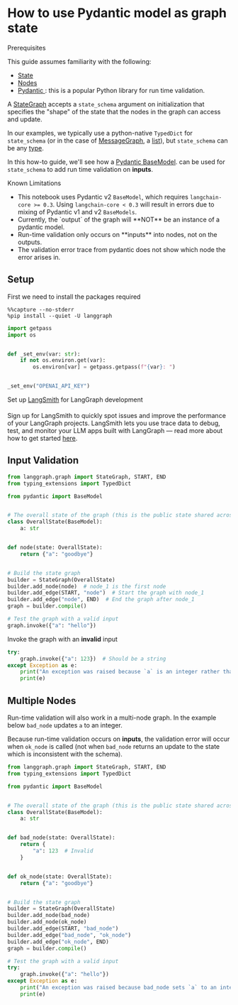 # How to use Pydantic model as graph state

<div class="admonition tip">
    <p class="admonition-title">Prerequisites</p>
    <p>
        This guide assumes familiarity with the following:
        <ul>
            <li>
                <a href="https://langchain-ai.github.io/langgraph/concepts/low_level/#state">
                    State
                </a>
            </li>
            <li>
                <a href="https://langchain-ai.github.io/langgraph/concepts/low_level/#nodes">
                    Nodes
                </a>
            </li>
            <li>
                <a href="https://github.com/pydantic/pydantic">
                    Pydantic
                </a>: this is a popular Python library for run time validation.
            </li>
        </ul>
    </p>
</div>

A [StateGraph](https://langchain-ai.github.io/langgraph/reference/graphs/#langgraph.graph.StateGraph) accepts a `state_schema` argument on initialization that specifies the "shape" of the state that the nodes in the graph can access and update.

In our examples, we typically use a python-native `TypedDict` for `state_schema` (or in the case of [MessageGraph](https://langchain-ai.github.io/langgraph/reference/graphs/#messagegraph), a [list](https://docs.python.org/3/library/stdtypes.html#list)), but `state_schema` can be any [type](https://docs.python.org/3/library/stdtypes.html#type-objects).

In this how-to guide, we'll see how a [Pydantic BaseModel](https://docs.pydantic.dev/latest/api/base_model/). can be used for `state_schema` to add run time validation on **inputs**.


<div class="admonition note">
    <p class="admonition-title">Known Limitations</p>
    <p>
        <ul>
            <li>
              This notebook uses Pydantic v2 <code>BaseModel</code>, which requires <code>langchain-core >= 0.3</code>. Using <code>langchain-core < 0.3</code> will result in errors due to mixing of Pydantic v1 and v2 <code>BaseModels</code>.      
            </li>        
            <li>
                Currently, the `output` of the graph will **NOT** be an instance of a pydantic model.
            </li>
            <li>
                Run-time validation only occurs on **inputs** into nodes, not on the outputs.
            </li>
            <li>
                The validation error trace from pydantic does not show which node the error arises in.
            </li>
        </ul>
    </p>
</div>

## Setup

First we need to install the packages required


```
%%capture --no-stderr
%pip install --quiet -U langgraph
```


```python
import getpass
import os


def _set_env(var: str):
    if not os.environ.get(var):
        os.environ[var] = getpass.getpass(f"{var}: ")


_set_env("OPENAI_API_KEY")
```

<div class="admonition tip">
    <p class="admonition-title">Set up <a href="https://smith.langchain.com">LangSmith</a> for LangGraph development</p>
    <p style="padding-top: 5px;">
        Sign up for LangSmith to quickly spot issues and improve the performance of your LangGraph projects. LangSmith lets you use trace data to debug, test, and monitor your LLM apps built with LangGraph — read more about how to get started <a href="https://docs.smith.langchain.com">here</a>. 
    </p>
</div>

## Input Validation


```python
from langgraph.graph import StateGraph, START, END
from typing_extensions import TypedDict

from pydantic import BaseModel


# The overall state of the graph (this is the public state shared across nodes)
class OverallState(BaseModel):
    a: str


def node(state: OverallState):
    return {"a": "goodbye"}


# Build the state graph
builder = StateGraph(OverallState)
builder.add_node(node)  # node_1 is the first node
builder.add_edge(START, "node")  # Start the graph with node_1
builder.add_edge("node", END)  # End the graph after node_1
graph = builder.compile()

# Test the graph with a valid input
graph.invoke({"a": "hello"})
```






Invoke the graph with an **invalid** input


```python
try:
    graph.invoke({"a": 123})  # Should be a string
except Exception as e:
    print("An exception was raised because `a` is an integer rather than a string.")
    print(e)
```

## Multiple Nodes

Run-time validation will also work in a multi-node graph. In the example below `bad_node` updates `a` to an integer. 

Because run-time validation occurs on **inputs**, the validation error will occur when `ok_node` is called (not when `bad_node` returns an update to the state which is inconsistent with the schema).


```python
from langgraph.graph import StateGraph, START, END
from typing_extensions import TypedDict

from pydantic import BaseModel


# The overall state of the graph (this is the public state shared across nodes)
class OverallState(BaseModel):
    a: str


def bad_node(state: OverallState):
    return {
        "a": 123  # Invalid
    }


def ok_node(state: OverallState):
    return {"a": "goodbye"}


# Build the state graph
builder = StateGraph(OverallState)
builder.add_node(bad_node)
builder.add_node(ok_node)
builder.add_edge(START, "bad_node")
builder.add_edge("bad_node", "ok_node")
builder.add_edge("ok_node", END)
graph = builder.compile()

# Test the graph with a valid input
try:
    graph.invoke({"a": "hello"})
except Exception as e:
    print("An exception was raised because bad_node sets `a` to an integer.")
    print(e)
```
